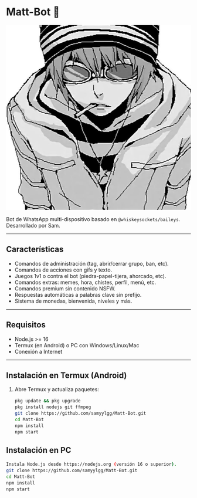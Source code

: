 # Matt-Bot 🚬

![Matt-Bot Image](img/logo.png)

Bot de WhatsApp multi-dispositivo basado en `@whiskeysockets/baileys`.  
Desarrollado por Sam.

---

## Características

- Comandos de administración (tag, abrir/cerrar grupo, ban, etc).  
- Comandos de acciones con gifs y texto.  
- Juegos 1v1 o contra el bot (piedra-papel-tijera, ahorcado, etc).  
- Comandos extras: memes, hora, chistes, perfil, menú, etc.  
- Comandos premium sin contenido NSFW.  
- Respuestas automáticas a palabras clave sin prefijo.  
- Sistema de monedas, bienvenida, niveles y más.

---

## Requisitos

- Node.js >= 16  
- Termux (en Android) o PC con Windows/Linux/Mac  
- Conexión a Internet

---

## Instalación en Termux (Android)

1. Abre Termux y actualiza paquetes:

   ```bash
   pkg update && pkg upgrade
   pkg install nodejs git ffmpeg
   git clone https://github.com/samyylgg/Matt-Bot.git
   cd Matt-Bot
   npm install
   npm start
  ## Instalación en PC
  ```bash
Instala Node.js desde https://nodejs.org (versión 16 o superior).
  git clone https://github.com/samyylgg/Matt-Bot.git
cd Matt-Bot
npm install
npm start
